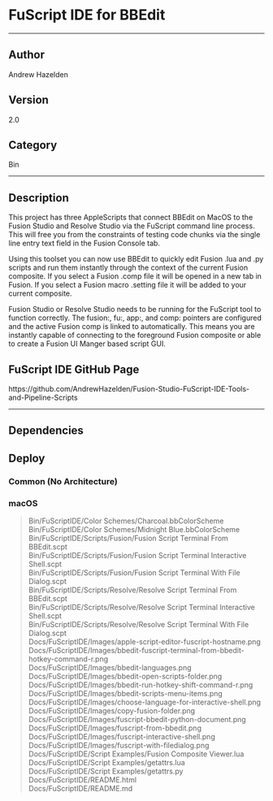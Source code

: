 # FuScript IDE for BBEdit
___

## Author
Andrew Hazelden

## Version
2.0

## Category
Bin

___

## Description
<p>This project has three AppleScripts that connect BBEdit on MacOS to the Fusion Studio and Resolve Studio via the FuScript command line process. This will free you from the constraints of testing code chunks via the single line entry text field in the Fusion Console tab.</p>

<p>Using this toolset you can now use BBEdit to quickly edit Fusion .lua and .py scripts and run them instantly through the context of the current Fusion composite. If you select a Fusion .comp file it will be opened in a new tab in Fusion. If you select a Fusion macro .setting file it will be added to your current composite.</p>

<p>Fusion Studio or Resolve Studio needs to be running for the FuScript tool to function correctly. The fusion:, fu:, app:, and comp: pointers are configured and the active Fusion comp is linked to automatically. This means you are instantly capable of connecting to the foreground Fusion composite or able to create a Fusion UI Manger based script GUI.</p>

<h2>FuScript IDE GitHub Page</h2>

<p>https://github.com/AndrewHazelden/Fusion-Studio-FuScript-IDE-Tools-and-Pipeline-Scripts</p>


___

## Dependencies

## Deploy

### Common (No Architecture)


### macOS

> Bin/FuScriptIDE/Color Schemes/Charcoal.bbColorScheme  
> Bin/FuScriptIDE/Color Schemes/Midnight Blue.bbColorScheme  
> Bin/FuScriptIDE/Scripts/Fusion/Fusion Script Terminal From BBEdit.scpt  
> Bin/FuScriptIDE/Scripts/Fusion/Fusion Script Terminal Interactive Shell.scpt  
> Bin/FuScriptIDE/Scripts/Fusion/Fusion Script Terminal With File Dialog.scpt  
> Bin/FuScriptIDE/Scripts/Resolve/Resolve Script Terminal From BBEdit.scpt  
> Bin/FuScriptIDE/Scripts/Resolve/Resolve Script Terminal Interactive Shell.scpt  
> Bin/FuScriptIDE/Scripts/Resolve/Resolve Script Terminal With File Dialog.scpt  
> Docs/FuScriptIDE/Images/apple-script-editor-fuscript-hostname.png  
> Docs/FuScriptIDE/Images/bbedit-fuscript-terminal-from-bbedit-hotkey-command-r.png  
> Docs/FuScriptIDE/Images/bbedit-languages.png  
> Docs/FuScriptIDE/Images/bbedit-open-scripts-folder.png  
> Docs/FuScriptIDE/Images/bbedit-run-hotkey-shift-command-r.png  
> Docs/FuScriptIDE/Images/bbedit-scripts-menu-items.png  
> Docs/FuScriptIDE/Images/choose-language-for-interactive-shell.png  
> Docs/FuScriptIDE/Images/copy-fusion-folder.png  
> Docs/FuScriptIDE/Images/fuscript-bbedit-python-document.png  
> Docs/FuScriptIDE/Images/fuscript-from-bbedit.png  
> Docs/FuScriptIDE/Images/fuscript-interactive-shell.png  
> Docs/FuScriptIDE/Images/fuscript-with-filedialog.png  
> Docs/FuScriptIDE/Script Examples/Fusion Composite Viewer.lua  
> Docs/FuScriptIDE/Script Examples/getattrs.lua  
> Docs/FuScriptIDE/Script Examples/getattrs.py  
> Docs/FuScriptIDE/README.html  
> Docs/FuScriptIDE/README.md  
